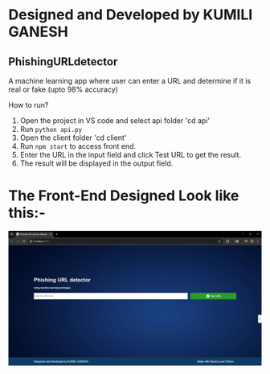 # Designed and Developed by KUMILI GANESH
## PhishingURLdetector
A machine learning app where user can enter a URL and determine if it is real or fake (upto 98% accuracy)


How to run?
 1. Open the project in VS code and select api folder 'cd api'
 2. Run `python api.py`
 3. Open the client folder 'cd client'
 4. Run `npm start` to access front end.
 5. Enter the URL in the input field and click Test URL to get the result.
 6. The result will be displayed in the output field.

# The Front-End Designed Look like this:-
![design of website](<Screenshot 2024-08-16 220451.png>)